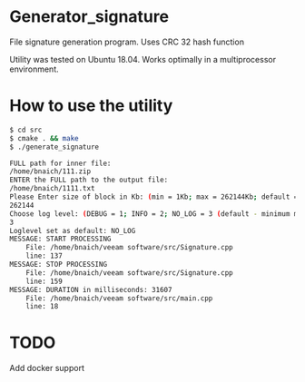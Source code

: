 # Generator_signature
File signature generation program. Uses CRC 32 hash function

Utility was tested on Ubuntu 18.04. 
Works optimally in a multiprocessor environment.

# How to use the utility

```bash
$ cd src
$ cmake . && make
$ ./generate_signature 

FULL path for inner file:
/home/bnaich/111.zip
ENTER the FULL path to the output file: 
/home/bnaich/1111.txt
Please Enter size of block in Kb: (min = 1Kb; max = 262144Kb; default = 1024Kb)
262144
Choose log level: (DEBUG = 1; INFO = 2; NO_LOG = 3 (default - minimum messages)
3
Loglevel set as default: NO_LOG
MESSAGE: START PROCESSING
	File: /home/bnaich/veeam software/src/Signature.cpp
	line: 137
MESSAGE: STOP PROCESSING
	File: /home/bnaich/veeam software/src/Signature.cpp
	line: 159
MESSAGE: DURATION in milliseconds: 31607
	File: /home/bnaich/veeam software/src/main.cpp
	line: 18


```
# TODO
Add docker support
